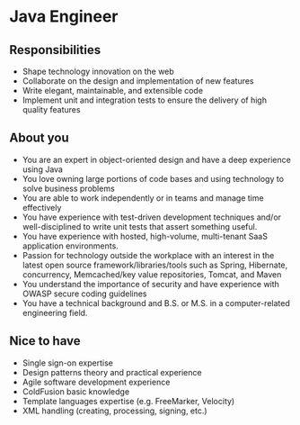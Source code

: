 # Java Engineer

## Responsibilities

* Shape technology innovation on the web
* Collaborate on the design and implementation of new features
* Write elegant, maintainable, and extensible code
* Implement unit and integration tests to ensure the delivery of high quality features

## About you

* You are an expert in object-oriented design and have a deep experience using Java
* You love owning large portions of code bases and using technology to solve business problems
* You are able to work independently or in teams and manage time effectively
* You have experience with test-driven development techniques and/or well-disciplined to write unit tests that assert
something useful.
* You have experience with hosted, high-volume, multi-tenant SaaS application environments.
* Passion for technology outside the workplace with an interest in the latest open source framework/libraries/tools
such as Spring, Hibernate, concurrency, Memcached/key value repositories, Tomcat, and Maven
* You understand the importance of security and have experience with OWASP secure coding guidelines
* You have a technical background and B.S. or M.S. in a computer-related engineering field.

## Nice to have

* Single sign-on expertise
* Design patterns theory and practical experience
* Agile software development experience
* ColdFusion basic knowledge
* Template languages expertise (e.g. FreeMarker, Velocity)
* XML handling (creating, processing, signing, etc.)

